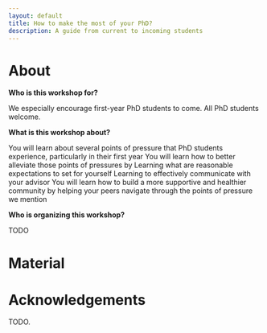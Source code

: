 ```yaml
---
layout: default
title: How to make the most of your PhD?
description: A guide from current to incoming students
---
```



# About

**Who is this workshop for?**

We especially encourage first-year PhD students to come. All PhD students welcome.



**What is this workshop about?**

You will learn about several points of pressure that PhD students experience, particularly in their first year
You will learn how to better alleviate those points of pressures by
Learning what are reasonable expectations to set for yourself
Learning to effectively communicate with your advisor
You will learn how to build a more supportive and healthier community by helping your peers navigate through the points of pressure we mention 

**Who is organizing this workshop?**

TODO


# Material


# Acknowledgements 

TODO.
